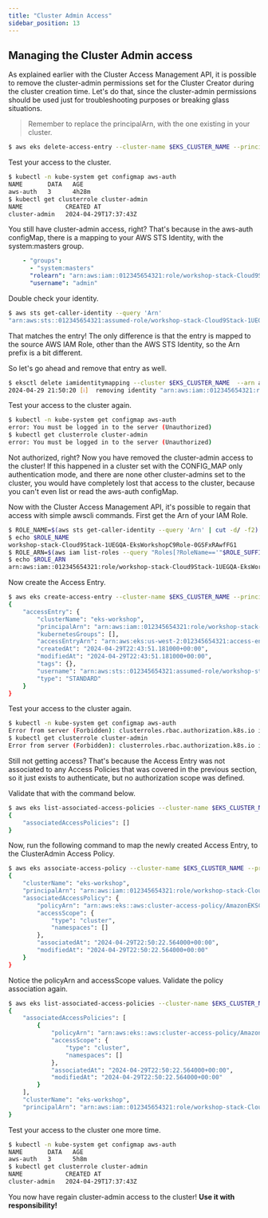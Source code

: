 ```yaml
---
title: "Cluster Admin Access"
sidebar_position: 13
---
```


## Managing the Cluster Admin access

As explained earlier with the Cluster Access Management API, it is possible to remove the cluster-admin permissions set for the Cluster Creator during the cluster creation time. Let's do that, since the cluster-admin permissions should be used just for troubleshooting purposes or breaking glass situations.

> Remember to replace the principalArn, with the one existing in your cluster.

```bash
$ aws eks delete-access-entry --cluster-name $EKS_CLUSTER_NAME --principal-arn arn:aws:iam::012345654321:role/workshop-stack-TesterCodeBuildRoleC9232875-RyhCKIXckZri
```

Test your access to the cluster.

```bash
$ kubectl -n kube-system get configmap aws-auth
NAME       DATA   AGE
aws-auth   3      4h28m
$ kubectl get clusterrole cluster-admin
NAME            CREATED AT
cluster-admin   2024-04-29T17:37:43Z
```

You still have cluster-admin access, right? That's because in the aws-auth configMap, there is a mapping to your AWS STS Identity, with the system:masters group.

```yaml
    - "groups":
      - "system:masters"
      "rolearn": "arn:aws:iam::012345654321:role/workshop-stack-Cloud9Stack-1UEGQA-EksWorkshopC9Role-0GSFxRAwfFG1"
      "username": "admin"
```

Double check your identity.

```bash
$ aws sts get-caller-identity --query 'Arn' 
"arn:aws:sts::012345654321:assumed-role/workshop-stack-Cloud9Stack-1UEGQA-EksWorkshopC9Role-0GSFxRAwfFG1/i-06b2ef4cc8104bd8a"
```

That matches the entry! The only difference is that the entry is mapped to the source AWS IAM Role, other than the AWS STS Identity, so the Arn prefix is a bit different.

So let's go ahead and remove that entry as well.

```bash
$ eksctl delete iamidentitymapping --cluster $EKS_CLUSTER_NAME  --arn arn:aws:iam::012345654321:role/workshop-stack-Cloud9Stack-1UEGQA-EksWorkshopC9Role-0GSFxRAwfFG1
2024-04-29 21:50:20 [ℹ]  removing identity "arn:aws:iam::012345654321:role/workshop-stack-Cloud9Stack-1UEGQA-EksWorkshopC9Role-0GSFxRAwfFG1" from auth ConfigMap (username = "admin", groups = ["system:masters"])
```

Test your access to the cluster again.

```bash
$ kubectl -n kube-system get configmap aws-auth
error: You must be logged in to the server (Unauthorized)
$ kubectl get clusterrole cluster-admin
error: You must be logged in to the server (Unauthorized)
```

Not authorized, right? Now you have removed the cluster-admin access to the cluster! If this happened in a cluster set with the CONFIG_MAP only authentication mode, and there are none other cluster-admins set to the cluster, you would have completely lost that access to the cluster, because you can't even list or read the aws-auth configMap.

Now with the Cluster Access Management API, it's possible to regain that access with simple awscli commands. First get the Arn of your IAM Role.

```bash
$ ROLE_NAME=$(aws sts get-caller-identity --query 'Arn' | cut -d/ -f2)
$ echo $ROLE_NAME
workshop-stack-Cloud9Stack-1UEGQA-EksWorkshopC9Role-0GSFxRAwfFG1
$ ROLE_ARN=$(aws iam list-roles --query "Roles[?RoleName=='"$ROLE_SUFFIX"'].Arn" --output text)
$ echo $ROLE_ARN
arn:aws:iam::012345654321:role/workshop-stack-Cloud9Stack-1UEGQA-EksWorkshopC9Role-0GSFxRAwfFG1
```

Now create the Access Entry.

```bash
$ aws eks create-access-entry --cluster-name $EKS_CLUSTER_NAME --principal-arn $ROLE_ARN
{
    "accessEntry": {
        "clusterName": "eks-workshop",
        "principalArn": "arn:aws:iam::012345654321:role/workshop-stack-Cloud9Stack-1UEGQA-EksWorkshopC9Role-0GSFxRAwfFG1",
        "kubernetesGroups": [],
        "accessEntryArn": "arn:aws:eks:us-west-2:012345654321:access-entry/eks-workshop/role/012345654321/workshop-stack-Cloud9Stack-1UEGQA-EksWorkshopC9Role-0GSFxRAwfFG1/26c79603-ae69-f3ad-a51d-693d6d004af5",
        "createdAt": "2024-04-29T22:43:51.181000+00:00",
        "modifiedAt": "2024-04-29T22:43:51.181000+00:00",
        "tags": {},
        "username": "arn:aws:sts::012345654321:assumed-role/workshop-stack-Cloud9Stack-1UEGQA-EksWorkshopC9Role-0GSFxRAwfFG1/{{SessionName}}",
        "type": "STANDARD"
    }
}
```

Test your access to the cluster again.

```bash
$ kubectl -n kube-system get configmap aws-auth
Error from server (Forbidden): clusterroles.rbac.authorization.k8s.io is forbidden: User "arn:aws:sts::012345654321:assumed-role/workshop-stack-Cloud9Stack-1UEGQA-EksWorkshopC9Role-0GSFxRAwfFG1/i-06b2ef4cc8104bd8a" cannot list resource "clusterroles" in API group "rbac.authorization.k8s.io" at the cluster scope
$ kubectl get clusterrole cluster-admin
Error from server (Forbidden): clusterroles.rbac.authorization.k8s.io is forbidden: User "arn:aws:sts::012345654321:assumed-role/workshop-stack-Cloud9Stack-1UEGQA-EksWorkshopC9Role-0GSFxRAwfFG1/i-06b2ef4cc8104bd8a" cannot list resource "clusterroles" in API group "rbac.authorization.k8s.io" at the cluster scope
```

Still not getting access? That's because the Access Entry was not associated to any Access Policies that was covered in the previous section, so it just exists to authenticate, but no authorization scope was defined.

Validate that with the command below.

```bash
$ aws eks list-associated-access-policies --cluster-name $EKS_CLUSTER_NAME --principal-arn $ROLE_ARN 
{
    "associatedAccessPolicies": []
}
```

Now, run the following command to map the newly created Access Entry, to the ClusterAdmin Access Policy.

```bash
$ aws eks associate-access-policy --cluster-name $EKS_CLUSTER_NAME --principal-arn $ROLE_ARN --policy-arn "arn:aws:eks::aws:cluster-access-policy/AmazonEKSClusterAdminPolicy" --access-scope type=cluster
{
    "clusterName": "eks-workshop",
    "principalArn": "arn:aws:iam::012345654321:role/workshop-stack-Cloud9Stack-1UEGQA-EksWorkshopC9Role-0GSFxRAwfFG1",
    "associatedAccessPolicy": {
        "policyArn": "arn:aws:eks::aws:cluster-access-policy/AmazonEKSClusterAdminPolicy",
        "accessScope": {
            "type": "cluster",
            "namespaces": []
        },
        "associatedAt": "2024-04-29T22:50:22.564000+00:00",
        "modifiedAt": "2024-04-29T22:50:22.564000+00:00"
    }
}
```

Notice the policyArn and accessScope values. Validate the policy association again.

```bash
$ aws eks list-associated-access-policies --cluster-name $EKS_CLUSTER_NAME --principal-arn $ROLE_ARN 
{
    "associatedAccessPolicies": [
        {
            "policyArn": "arn:aws:eks::aws:cluster-access-policy/AmazonEKSClusterAdminPolicy",
            "accessScope": {
                "type": "cluster",
                "namespaces": []
            },
            "associatedAt": "2024-04-29T22:50:22.564000+00:00",
            "modifiedAt": "2024-04-29T22:50:22.564000+00:00"
        }
    ],
    "clusterName": "eks-workshop",
    "principalArn": "arn:aws:iam::012345654321:role/workshop-stack-Cloud9Stack-1UEGQA-EksWorkshopC9Role-0GSFxRAwfFG1"
}
```

Test your access to the cluster one more time.

```bash
$ kubectl -n kube-system get configmap aws-auth
NAME       DATA   AGE
aws-auth   3      5h8m
$ kubectl get clusterrole cluster-admin
NAME            CREATED AT
cluster-admin   2024-04-29T17:37:43Z
```

You now have regain cluster-admin access to the cluster! **Use it with responsibility!**
